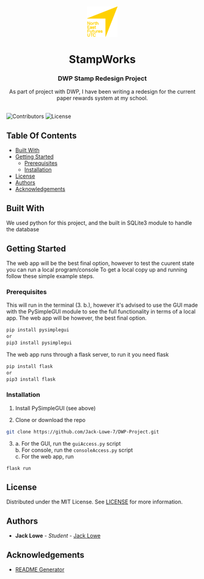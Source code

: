 <br/>
<p align="center">
  <a href="https://github.com/jack-lowe-7/DWP-Project">
    <img src="logo.png" alt="Logo" width="80" height="80">
  </a>
  <h1 align="center">StampWorks</h1>
  <h3 align="center">DWP Stamp Redesign Project</h3>

  <p align="center">
    As part of project with DWP, I have been writing a redesign for the current paper rewards system at my school.
    <br/>
    <br/>
  </p>
</p>

![Contributors](https://img.shields.io/github/contributors/jack-lowe-7/DWP-Project?color=dark-green) ![License](https://img.shields.io/github/license/jack-lowe-7/DWP-Project) 

## Table Of Contents

* [Built With](#built-with)
* [Getting Started](#getting-started)
  * [Prerequisites](#prerequisites)
  * [Installation](#installation)
* [License](#license)
* [Authors](#authors)
* [Acknowledgements](#acknowledgements)

## Built With

We used python for this project, and the built in SQLite3 module to handle the database

## Getting Started

The web app will be the best final option, however to test the cuurent state you can run a local program/console
To get a local copy up and running follow these simple example steps.

### Prerequisites

This will run in the terminal (3. b.), however it's advised to use the GUI made with the PySimpleGUI module to see the full functionality in terms of a local app. The web app will be however, the best final option.

```sh
pip install pysimplegui
or
pip3 install pysimplegui
```

The web app runs through a flask server, to run it you need flask
```sh
pip install flask
or
pip3 install flask
```

### Installation

1. Install PySimpleGUI (see above)

2. Clone or download the repo

```sh
git clone https://github.com/Jack-Lowe-7/DWP-Project.git
```

3. a. For the GUI, run the ```guiAccess.py``` script<br>b. For console, run the ```consoleAccess.py``` script<br>c. For the web app, run 
```sh
flask run
```



## License

Distributed under the MIT License. See [LICENSE](https://github.com/jack-lowe-7/DWP-Project/blob/main/LICENSE.md) for more information.

## Authors

* **Jack Lowe** - *Student* - [Jack Lowe](https://github.com/Jack-Lowe-7/)

## Acknowledgements

* [README Generator](https://github.com/ShaanCoding/ReadME-Generator)
